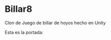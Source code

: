 # Billar8
Clon de Juego de billar de hoyos hecho en Unity
<p>Esta es la portada:<br /><br /></p>
<p><img src="https://github.com/camilo1962/Billar8/blob/main/portada.png" alt=" /></p>



